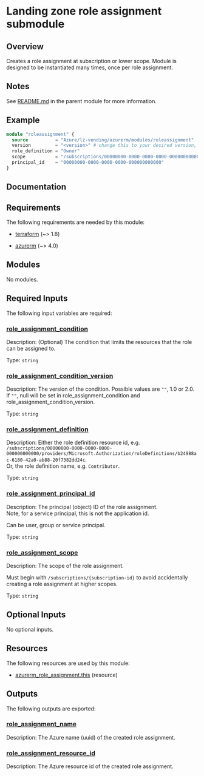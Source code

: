 <!-- BEGIN_TF_DOCS -->
# Landing zone role assignment submodule

## Overview

Creates a role assignment at subscription or lower scope.
Module is designed to be instantiated many times, once per role assignment.

## Notes

See [README.md](https://github.com/Azure/terraform-azurerm-lz-vending#readme) in the parent module for more information.

## Example

```terraform
module "roleassignment" {
  source          = "Azure/lz-vending/azurerm/modules/roleassignment"
  version         = "<version>" # change this to your desired version, https://www.terraform.io/language/expressions/version-constraints
  role_definition = "Owner"
  scope           = "/subscriptions/00000000-0000-0000-0000-000000000000"
  principal_id    = "00000000-0000-0000-0000-000000000000"
}
```

## Documentation
<!-- markdownlint-disable MD033 -->

## Requirements

The following requirements are needed by this module:

- <a name="requirement_terraform"></a> [terraform](#requirement\_terraform) (~> 1.8)

- <a name="requirement_azurerm"></a> [azurerm](#requirement\_azurerm) (~> 4.0)

## Modules

No modules.

<!-- markdownlint-disable MD013 -->
## Required Inputs

The following input variables are required:

### <a name="input_role_assignment_condition"></a> [role\_assignment\_condition](#input\_role\_assignment\_condition)

Description: (Optional) The condition that limits the resources that the role can be assigned to.

Type: `string`

### <a name="input_role_assignment_condition_version"></a> [role\_assignment\_condition\_version](#input\_role\_assignment\_condition\_version)

Description: The version of the condition. Possible values are `""`, 1.0 or 2.0. If `""`, null will be set in role\_assignment\_condition and role\_assignment\_condition\_version.

Type: `string`

### <a name="input_role_assignment_definition"></a> [role\_assignment\_definition](#input\_role\_assignment\_definition)

Description: Either the role definition resource id, e.g. `/subscriptions/00000000-0000-0000-0000-000000000000/providers/Microsoft.Authorization/roleDefinitions/b24988ac-6180-42a0-ab88-20f7382dd24c`.  
Or, the role definition name, e.g. `Contributor`.

Type: `string`

### <a name="input_role_assignment_principal_id"></a> [role\_assignment\_principal\_id](#input\_role\_assignment\_principal\_id)

Description: The principal (object) ID of the role assignment.  
Note, for a service principal, this is not the application id.

Can be user, group or service principal.

Type: `string`

### <a name="input_role_assignment_scope"></a> [role\_assignment\_scope](#input\_role\_assignment\_scope)

Description: The scope of the role assignment.

Must begin with `/subscriptions/{subscription-id}` to avoid accidentally creating a role assignment at higher scopes.

Type: `string`

## Optional Inputs

No optional inputs.

## Resources

The following resources are used by this module:

- [azurerm_role_assignment.this](https://registry.terraform.io/providers/hashicorp/azurerm/latest/docs/resources/role_assignment) (resource)

## Outputs

The following outputs are exported:

### <a name="output_role_assignment_name"></a> [role\_assignment\_name](#output\_role\_assignment\_name)

Description: The Azure name (uuid) of the created role assignment.

### <a name="output_role_assignment_resource_id"></a> [role\_assignment\_resource\_id](#output\_role\_assignment\_resource\_id)

Description: The Azure resource id of the created role assignment.

<!-- markdownlint-enable -->
<!-- END_TF_DOCS -->